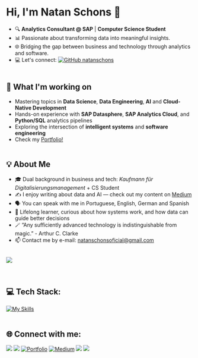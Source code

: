 # Hi, I'm Natan Schons 👋

- 🔍 **Analytics Consultant @ SAP** | **Computer Science Student**  
- 📊 Passionate about transforming data into meaningful insights.  
- 🌐 Bridging the gap between business and technology through analytics and software.
- 💻 Let's connect: [![GitHub natanschons](https://img.shields.io/github/followers/schonsnatan?label=follow&style=social)](https://github.com/schonsnatan)
<br><br>

## 🚀 What I'm working on

- Mastering topics in **Data Science**, **Data Engineering**, **AI** and **Cloud-Native Development**
- Hands-on experience with **SAP Datasphere**, **SAP Analytics Cloud**, and **Python/SQL** analytics pipelines
- Exploring the intersection of **intelligent systems** and **software engineering**
- Check my [Portfolio!](https://www.datascienceportfol.io/natanschons)
<br><br>

## 💡 About Me

- 🎓 Dual background in business and tech: *Kaufmann für Digitalisierungsmanagement* + CS Student
- ✍️ I enjoy writing about data and AI — check out my content on [Medium](https://medium.com/@natanschons)
- 🗣️ You can speak with me in Portuguese, English, German and Spanish
- 🧠 Lifelong learner, curious about how systems work, and how data can guide better decisions
- 🪄 “Any sufficiently advanced technology is indistinguishable from magic.” - Arthur C. Clarke
- 📫 Contact me by e-mail: natanschonsoficial@gmail.com
<br><br>

<div>
  <img src="https://github-readme-stats.vercel.app/api?username=schonsnatan&theme=dracula&hide_border=true"/>
</div>
<br><br>

## 💻 Tech Stack:

[![My Skills](https://skillicons.dev/icons?i=py,sklearn,tensorflow,java,fastapi,git,c,postgres,postman,kubernetes,docker,html,css)](https://skillicons.dev)
<br><br>


## 🌐 Connect with me:
 
<div> 
  <a href = "mailto:natanschonsoficial@gmail.com"><img src="https://img.shields.io/badge/Gmail-D14836?style=for-the-badge&logo=gmail&logoColor=white" target="_blank"></a>
  <a href="https://www.linkedin.com/in/natanschons/" target="_blank"><img src="https://img.shields.io/badge/-LinkedIn-%230077B5?style=for-the-badge&logo=linkedin&logoColor=white" target="_blank"></a>
  <a href="https://www.datascienceportfol.io/natanschons" target="_blank"><img src="https://img.shields.io/badge/Portfolio-FF5722?style=for-the-badge&logo=todoist&logoColor=white" alt="Portfolio"></a>
  <a href="https://medium.com/@natanschons" target="_blank"><img src="https://img.shields.io/badge/Medium-12100E?style=for-the-badge&logo=medium&logoColor=white" alt="Medium"></a>
  <a href="https://www.hackerrank.com/schonsnatan?hr_r=1" target="_blank"><img src="https://img.shields.io/badge/-Hackerrank-2EC866?style=for-the-badge&logo=HackerRank&logoColor=white" target="_blank"></a>
  <a href="https://leetcode.com/natanschons/" target="_blank"><img src="https://img.shields.io/badge/LeetCode-000000?style=for-the-badge&logo=LeetCode&logoColor=#d16c06" target="_blank"></a>
</div>
